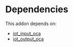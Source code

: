 # Dependencies

This addon depends on:

- [iot_input_oca](../../odoo-bringout-oca-iot-iot_input_oca)
- [iot_output_oca](../../odoo-bringout-oca-iot-iot_output_oca)
